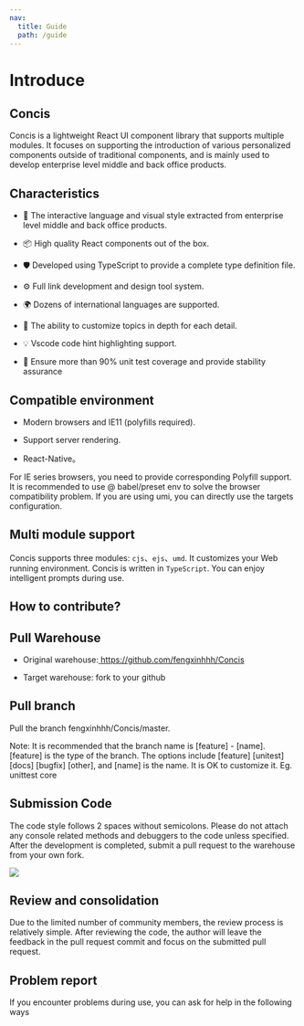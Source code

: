 ```yaml
---
nav:
  title: Guide
  path: /guide
---
```


# Introduce

## Concis

Concis is a lightweight React UI component library that supports multiple modules. It focuses on supporting the introduction of various personalized components outside of traditional components, and is mainly used to develop enterprise level middle and back office products.

## Characteristics

- 🌈 The interactive language and visual style extracted from enterprise level middle and back office products.

- 📦 High quality React components out of the box.

- 🛡 Developed using TypeScript to provide a complete type definition file.

- ⚙️ Full link development and design tool system.

- 🌍 Dozens of international languages are supported.

- 🎨 The ability to customize topics in depth for each detail.

- 💡 Vscode code hint highlighting support.

- 💪 Ensure more than 90% unit test coverage and provide stability assurance

## Compatible environment

- Modern browsers and IE11 (polyfills required).

- Support server rendering.

- React-Native。

For IE series browsers, you need to provide corresponding Polyfill support. It is recommended to use @ babel/preset env to solve the browser compatibility problem. If you are using umi, you can directly use the targets configuration.

## Multi module support

Concis supports three modules: `cjs`、`ejs`、`umd`. It customizes your Web running environment. Concis is written in `TypeScript`. You can enjoy intelligent prompts during use.

## How to contribute?

## Pull Warehouse

- Original warehouse:<a href="https://github.com/fengxinhhh/Concis"> https://github.com/fengxinhhh/Concis </a>

- Target warehouse: fork to your github

## Pull branch

Pull the branch fengxinhhh/Concis/master.

<Alert>Note: It is recommended that the branch name is [feature] - [name]. [feature] is the type of the branch. The options include [feature] [unitest] [docs] [bugfix] [other], and [name] is the name. It is OK to customize it. Eg. unittest core

## Submission Code

The code style follows 2 spaces without semicolons. Please do not attach any console related methods and debuggers to the code unless specified. After the development is completed, submit a pull request to the warehouse from your own fork.

<img src="https://concis.org.cn/images/github-doc.jpg" />

## Review and consolidation

Due to the limited number of community members, the review process is relatively simple. After reviewing the code, the author will leave the feedback in the pull request commit and focus on the submitted pull request.

## Problem report

If you encounter problems during use, you can ask for help in the following ways
